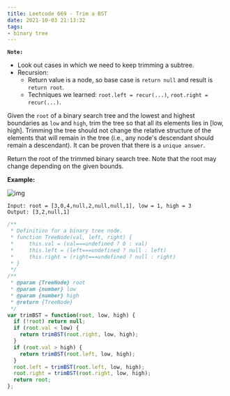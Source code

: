 ```yaml
---
title: Leetcode 669 - Trim a BST
date: 2021-10-03 21:13:32
tags:
- binary tree
---
```

**`Note:`**
- Look out cases in which we need to keep trimming a subtree.
- Recursion:
  - Return value is a node, so base case is `return null` and result is `return root`.
  - Techniques we learned: `root.left = recur(...)`, `root.right = recur(...)`.

Given the `root` of a binary search tree and the lowest and highest boundaries as `low` and `high`, trim the tree so that all its elements lies in [low, high]. Trimming the tree should not change the relative structure of the elements that will remain in the tree (i.e., any node's descendant should remain a descendant). It can be proven that there is a `unique answer`.

Return the root of the trimmed binary search tree. Note that the root may change depending on the given bounds.

**Example:**

![img](https://assets.leetcode.com/uploads/2020/09/09/trim2.jpg)
```
Input: root = [3,0,4,null,2,null,null,1], low = 1, high = 3
Output: [3,2,null,1]
```

```javascript
/**
 * Definition for a binary tree node.
 * function TreeNode(val, left, right) {
 *     this.val = (val===undefined ? 0 : val)
 *     this.left = (left===undefined ? null : left)
 *     this.right = (right===undefined ? null : right)
 * }
 */
/**
 * @param {TreeNode} root
 * @param {number} low
 * @param {number} high
 * @return {TreeNode}
 */
var trimBST = function(root, low, high) {
  if (!root) return null;
  if (root.val < low) {
    return trimBST(root.right, low, high); 
  }
  if (root.val > high) {
    return trimBST(root.left, low, high);
  }
  root.left = trimBST(root.left, low, high);
  root.right = trimBST(root.right, low, high);
  return root;
};
```


